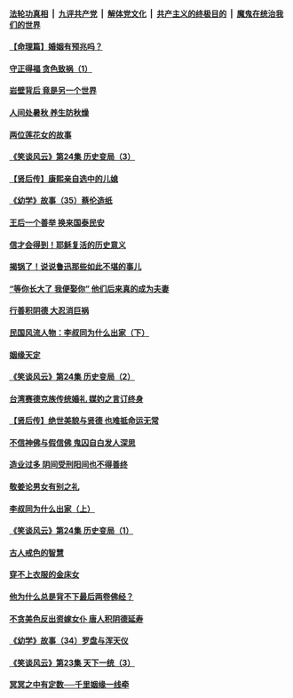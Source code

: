 ####  [法轮功真相](../../../../basic/blob/master/README.md?t=08250339) &nbsp;|&nbsp; [九评共产党](../../../../9ping.md/blob/master/README.md?t=08250339) &nbsp;|&nbsp; [解体党文化](../../../../jtdwh.md/blob/master/README.md?t=08250339)  &nbsp;|&nbsp; [共产主义的终极目的](../../../../gczydzjmd.md/blob/master/README.md?t=08250339) &nbsp;|&nbsp; [魔鬼在统治我们的世界](../../../../mgztzwmdsj.md/blob/master/README.md?t=08250339) 

#### [【命理篇】婚姻有预兆吗？](../pages/prog647/a102650779.md?t=08250339) 

#### [守正得福 贪色致祸（1）](../pages/prog647/a102649899.md?t=08250339) 

#### [岩壁背后 竟是另一个世界](../pages/prog647/a102649840.md?t=08250339) 

#### [人间处暑秋 养生防秋燥](../pages/prog647/a102649790.md?t=08250339) 

#### [两位莲花女的故事](../pages/prog647/a102649127.md?t=08250339) 

#### [《笑谈风云》第24集 历史变局（3）](../pages/prog647/a102649134.md?t=08250339) 

#### [【贤后传】康熙亲自选中的儿媳](../pages/prog647/a102648586.md?t=08250339) 

#### [《幼学》故事（35）蔡伦造纸](../pages/prog647/a102648569.md?t=08250339) 

#### [王后一个善举 换来国泰民安](../pages/prog647/a102648357.md?t=08250339) 

#### [信才会得到！耶稣复活的历史意义](../pages/prog647/a102648280.md?t=08250339) 

#### [揭锅了！说说鲁迅那些如此不堪的事儿](../pages/prog647/a102647672.md?t=08250339) 

#### [“等你长大了 我便娶你” 他们后来真的成为夫妻](../pages/prog647/a102647657.md?t=08250339) 

#### [行善积阴德 大忍消巨祸](../pages/prog647/a102647644.md?t=08250339) 

#### [民国风流人物：李叔同为什么出家（下）](../pages/prog647/a102647636.md?t=08250339) 

#### [姻缘天定](../pages/prog647/a102646895.md?t=08250339) 

#### [《笑谈风云》第24集 历史变局（2）](../pages/prog647/a102646879.md?t=08250339) 

#### [台湾赛德克族传统婚礼 媒妁之言订终身](../pages/prog647/a102646649.md?t=08250339) 

#### [【贤后传】绝世美貌与贤德 也难抵命运无常](../pages/prog647/a102646047.md?t=08250339) 

#### [不信神佛与假信佛 鬼囚自白发人深思](../pages/prog647/a102646033.md?t=08250339) 

#### [造业过多 阴间受刑阳间也不得善终](../pages/prog647/a102646010.md?t=08250339) 

#### [敬姜论男女有别之礼](../pages/prog647/a102645258.md?t=08250339) 

#### [李叔同为什么出家（上）](../pages/prog647/a102645242.md?t=08250339) 

#### [《笑谈风云》第24集 历史变局（1）](../pages/prog647/a102645211.md?t=08250339) 

#### [古人戒色的智慧](../pages/prog647/a102644639.md?t=08250339) 

#### [穿不上衣服的金床女](../pages/prog647/a102644620.md?t=08250339) 

#### [他为什么总是背不下最后两卷佛经？](../pages/prog647/a102644587.md?t=08250339) 

#### [不贪美色反出资嫁女仆 唐人积阴德延寿](../pages/prog647/a102643957.md?t=08250339) 

#### [《幼学》故事（34）罗盘与浑天仪](../pages/prog647/a102643951.md?t=08250339) 

#### [《笑谈风云》第23集 天下一统（3）](../pages/prog647/a102643937.md?t=08250339) 

#### [冥冥之中有定数──千里姻缘一线牵](../pages/prog647/a102643074.md?t=08250339) 

